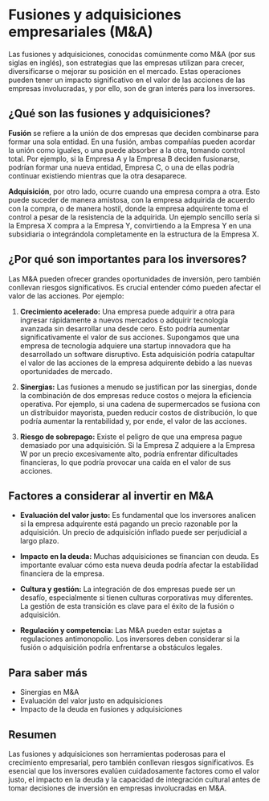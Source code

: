 # Fusiones y adquisiciones empresariales (M&A)

Las fusiones y adquisiciones, conocidas comúnmente como M&A (por sus siglas en inglés), son estrategias que las empresas utilizan para crecer, diversificarse o mejorar su posición en el mercado. Estas operaciones pueden tener un impacto significativo en el valor de las acciones de las empresas involucradas, y por ello, son de gran interés para los inversores.

## ¿Qué son las fusiones y adquisiciones?

**Fusión** se refiere a la unión de dos empresas que deciden combinarse para formar una sola entidad. En una fusión, ambas compañías pueden acordar la unión como iguales, o una puede absorber a la otra, tomando control total. Por ejemplo, si la Empresa A y la Empresa B deciden fusionarse, podrían formar una nueva entidad, Empresa C, o una de ellas podría continuar existiendo mientras que la otra desaparece.

**Adquisición**, por otro lado, ocurre cuando una empresa compra a otra. Esto puede suceder de manera amistosa, con la empresa adquirida de acuerdo con la compra, o de manera hostil, donde la empresa adquirente toma el control a pesar de la resistencia de la adquirida. Un ejemplo sencillo sería si la Empresa X compra a la Empresa Y, convirtiendo a la Empresa Y en una subsidiaria o integrándola completamente en la estructura de la Empresa X.

## ¿Por qué son importantes para los inversores?

Las M&A pueden ofrecer grandes oportunidades de inversión, pero también conllevan riesgos significativos. Es crucial entender cómo pueden afectar el valor de las acciones. Por ejemplo:

1. **Crecimiento acelerado:** Una empresa puede adquirir a otra para ingresar rápidamente a nuevos mercados o adquirir tecnología avanzada sin desarrollar una desde cero. Esto podría aumentar significativamente el valor de sus acciones. Supongamos que una empresa de tecnología adquiere una startup innovadora que ha desarrollado un software disruptivo. Esta adquisición podría catapultar el valor de las acciones de la empresa adquirente debido a las nuevas oportunidades de mercado.

2. **Sinergias:** Las fusiones a menudo se justifican por las sinergias, donde la combinación de dos empresas reduce costos o mejora la eficiencia operativa. Por ejemplo, si una cadena de supermercados se fusiona con un distribuidor mayorista, pueden reducir costos de distribución, lo que podría aumentar la rentabilidad y, por ende, el valor de las acciones.

3. **Riesgo de sobrepago:** Existe el peligro de que una empresa pague demasiado por una adquisición. Si la Empresa Z adquiere a la Empresa W por un precio excesivamente alto, podría enfrentar dificultades financieras, lo que podría provocar una caída en el valor de sus acciones.

## Factores a considerar al invertir en M&A

- **Evaluación del valor justo:** Es fundamental que los inversores analicen si la empresa adquirente está pagando un precio razonable por la adquisición. Un precio de adquisición inflado puede ser perjudicial a largo plazo.
  
- **Impacto en la deuda:** Muchas adquisiciones se financian con deuda. Es importante evaluar cómo esta nueva deuda podría afectar la estabilidad financiera de la empresa.

- **Cultura y gestión:** La integración de dos empresas puede ser un desafío, especialmente si tienen culturas corporativas muy diferentes. La gestión de esta transición es clave para el éxito de la fusión o adquisición.

- **Regulación y competencia:** Las M&A pueden estar sujetas a regulaciones antimonopolio. Los inversores deben considerar si la fusión o adquisición podría enfrentarse a obstáculos legales.

## Para saber más

- Sinergias en M&A
- Evaluación del valor justo en adquisiciones
- Impacto de la deuda en fusiones y adquisiciones

## Resumen

Las fusiones y adquisiciones son herramientas poderosas para el crecimiento empresarial, pero también conllevan riesgos significativos. Es esencial que los inversores evalúen cuidadosamente factores como el valor justo, el impacto en la deuda y la capacidad de integración cultural antes de tomar decisiones de inversión en empresas involucradas en M&A.